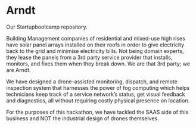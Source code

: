 Arndt
=====

Our Startupbootcamp repository.

Building Management companies of residential and mixed-use high rises have solar panel arrays installed on their roofs in order to give electricity back to the grid and minimise electricity bills. Not being domain experts, they lease the panels from a 3rd party service provider that installs, monitors, and fixes them when they break down. We are that 3rd party; we are Arndt.

We have designed a drone-assisted monitoring, dispatch, and remote inspection system that harnesses the power of fog computing which helps technicians keep track of a service network’s status, get visual feedback and diagnostics, all without requiring costly physical presence on location.

For the purposes of this hackathon, we have tackled the SAAS side of this business and NOT the industrial design of drones themselves.

